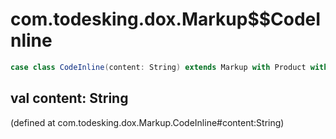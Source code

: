 # com.todesking.dox.Markup$$CodeInline


```scala
case class CodeInline(content: String) extends Markup with Product with Serializable
```


 val content: String
---------------------

(defined at com.todesking.dox.Markup.CodeInline#content:String)

